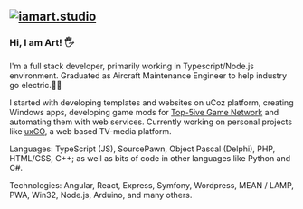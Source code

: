 ## [![iamart.studio](https://iamart.studio/assets/logo.png)](https://iamart.studio)
### Hi, I am Art! 🖐
I'm a full stack developer, primarily working in Typescript/Node.js environment. Graduated as Aircraft Maintenance Engineer to help industry go electric.🙌🛫

I started with developing templates and websites on uCoz platform, creating Windows apps, developing game mods for [Top-5ive Game Network](http://web.archive.org/web/20130903182730/http://top-5ive.net/) and automating them with web services. Currently working on personal projects like [uxGO](https://uxgo.tv), a web based TV-media platform.

Languages: TypeScript (JS), SourcePawn, Object Pascal (Delphi), PHP, HTML/CSS, C++; as well as bits of code in other languages like Python and C#.

Technologies: Angular, React, Express, Symfony, Wordpress, MEAN / LAMP, PWA, Win32, Node.js, Arduino, and many others.
